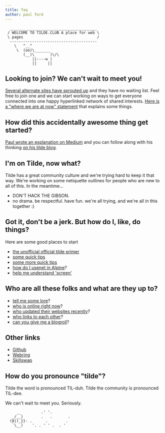 ```yaml
---
title: faq
author: paul ford
---
```


      _______________________________________
     / WELCOME TO TILDE.CLUB A place for web \
     \ pages                                 /
      ---------------------------------------
        \   ^__^
         \  (oo)\_______
            (__)\       )\/\
                ||----w |
                ||     ||

Looking to join? We can\'t wait to meet you!
--------------------------------------------

[Several alternate sites have sprouted
up](http://tilde.club/%7Epfhawkins/othertildes.html) and they have no
waiting list. Feel free to join one and we can start working on ways to
get everyone connected into one happy hyperlinked network of shared
interests. [Here is a \"where we are at now\"
statement](http://tilde.club/~ford/index.html#journal-2014-12-03) that
explains some things.

How did this accidentally awesome thing get started?
----------------------------------------------------

[Paul wrote an explanation on
Medium](https://medium.com/message/tilde-club-i-had-a-couple-drinks-and-woke-up-with-1-000-nerds-a8904f0a2ebf)
and you can follow along with his thinking [on his tilde
blog](http://tilde.club/~ford/).

I\'m on Tilde, now what?
------------------------

Tilde has a great community culture and we\'re trying hard to keep it
that way. We\'re working on some netiquette outlines for people who are
new to all of this. In the meantime\...

-   DON\'T HACK THE GIBSON.
-   no drama. be respectful. have fun. we\'re all trying, and we\'re all
    in this together :)

Got it, don\'t be a jerk. But how do I, like, do things?
--------------------------------------------------------

Here are some good places to start

-   [the unofficial official tilde
    primer](http://tilde.club/~anthonydpaul/primer.html)
-   [some quick tips](http://tilde.club/~procload/)
-   [some more quick
    tips](http://tilde.club/~pfhawkins/tipsntricks.html)
-   [how do I usenet in
    Alpine](http://tilde.club/~cortex/usenet_in_pine.txt)?
-   [help me understand \'screen\'](http://tilde.club/~jonathan/screen/)

Who are all these folks and what are they up to?
------------------------------------------------

-   [tell me some lore](http://tilde.club/~joeld/tildelore.html)?
-   [who is online right
    now](http://tilde.club/~whitneymcn/whoville.shtml)?
-   [who updated their websites
    recently](http://tilde.club/~delfuego/tilde.24h.html)?
-   [who links to each other](http://tilde.club/~ford/social.html)?
-   [can you give me a blogroll](http://tilde.club/~_/)?

Other links
-----------

-   [Github](https://github.com/tildeclub/tilde.club)
-   [Webring](http://tilde.club/~harper/link.html?action=join)
-   [Skillswap](http://goo.gl/forms/LT2bDgtmwH)

How do you pronounce \"tilde\"?
-------------------------------

Tilde the word is pronounced TIL-duh. Tilde the community is pronounced
TIL-dee.

We can\'t wait to meet you. Seriously.

         __         .' '.
       _/__)        .   .       .
      (8|)_}}- .      .        .
       `\__)    '. . ' ' .  . '
